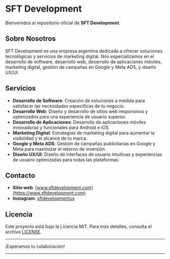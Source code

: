 
# SFT Development

Bienvenidos al repositorio oficial de **SFT Development**.

## Sobre Nosotros

SFT Development es una empresa argentina dedicada a ofrecer soluciones tecnológicas y servicios de marketing digital. Nos especializamos en el desarrollo de software, desarrollo web, desarrollo de aplicaciones móviles, marketing digital, gestión de campañas en Google y Meta ADS, y diseño UX/UI.

## Servicios

- **Desarrollo de Software**: Creación de soluciones a medida para satisfacer las necesidades específicas de tu negocio.
- **Desarrollo Web**: Diseño y desarrollo de sitios web responsivos y optimizados para una experiencia de usuario superior.
- **Desarrollo de Aplicaciones**: Desarrollo de aplicaciones móviles innovadoras y funcionales para Android e iOS.
- **Marketing Digital**: Estrategias de marketing digital para aumentar la visibilidad y el alcance de tu marca.
- **Google y Meta ADS**: Gestión de campañas publicitarias en Google y Meta para maximizar el retorno de inversión.
- **Diseño UX/UI**: Diseño de interfaces de usuario intuitivas y experiencias de usuario optimizadas para todas las plataformas.

## Contacto

- **Sitio web**: [www.sftdevelopment.com](https://www.sftdevelopment.com)
- **Instagram**: [sftdevelopmentus](https://www.instagram.com/sftdevelopmentus)

## Licencia

Este proyecto está bajo la Licencia MIT. Para más detalles, consulta el archivo [LICENSE](LICENSE).

---

¡Esperamos tu colaboración!

---
